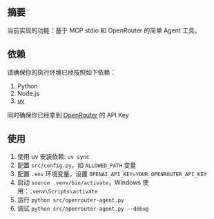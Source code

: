 
## 摘要

当前实现的功能：基于 MCP stdio 和 OpenRouter 的简单 Agent 工具。


## 依赖

请确保你的执行环境已经按照如下依赖：

1. Python
2. Node.js
3. [uv](https://docs.astral.sh/uv/)

同时确保你已经拿到 [OpenRouter](https://openrouter.ai/) 的 API Key


## 使用

1. 使用 uv 安装依赖: `uv sync`
2. 配置 `src/config.py`，如 `ALLOWED_PATH` 变量
3. 配置 `.env` 环境变量，设置 `OPENAI_API_KEY=YOUR_OPENROUTER_API_KEY`
4. 启动 `source .venv/bin/activate`，Windows 使用：`.venv\Scripts\activate`
5. 运行 `python src/openrouter-agent.py`
6. 调试 `python src/openrouter-agent.py --debug`
